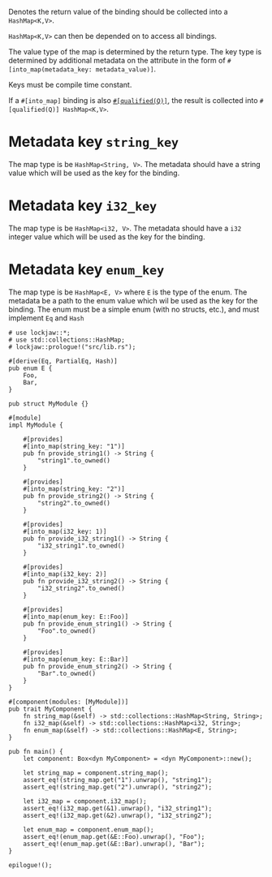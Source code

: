 Denotes the return value of the binding should be collected into a `HashMap<K,V>`.

`HashMap<K,V>` can then be depended on to access all bindings.

The value type of the map is determined by the return type. The key type is determined by additional
metadata on the attribute in the form of `#[into_map(metadata_key: metadata_value)]`.

Keys must be compile time constant.

If a `#[into_map]` binding is also [`#[qualified(Q)]`](qualified), the result is collected into
`#[qualified(Q)] HashMap<K,V>`.

# Metadata key `string_key`

The map type is be `HashMap<String, V>`. The metadata should have a string value which will be used
as the key for the binding.

# Metadata key `i32_key`

The map type is be `HashMap<i32, V>`. The metadata should have a `i32` integer value which will be
used as the key for the binding.

# Metadata key `enum_key`

The map type is be `HashMap<E, V>` where `E` is the type of the enum. The metadata be a path to the
enum value which wil be used as the key for the binding. The enum must be a simple enum (with no
structs, etc.), and must implement `Eq` and `Hash`

```
# use lockjaw::*;
# use std::collections::HashMap;
# lockjaw::prologue!("src/lib.rs");

#[derive(Eq, PartialEq, Hash)]
pub enum E {
    Foo,
    Bar,
}

pub struct MyModule {}

#[module]
impl MyModule {

    #[provides]
    #[into_map(string_key: "1")]
    pub fn provide_string1() -> String {
        "string1".to_owned()
    }

    #[provides]
    #[into_map(string_key: "2")]
    pub fn provide_string2() -> String {
        "string2".to_owned()
    }

    #[provides]
    #[into_map(i32_key: 1)]
    pub fn provide_i32_string1() -> String {
        "i32_string1".to_owned()
    }

    #[provides]
    #[into_map(i32_key: 2)]
    pub fn provide_i32_string2() -> String {
        "i32_string2".to_owned()
    }

    #[provides]
    #[into_map(enum_key: E::Foo)]
    pub fn provide_enum_string1() -> String {
        "Foo".to_owned()
    }

    #[provides]
    #[into_map(enum_key: E::Bar)]
    pub fn provide_enum_string2() -> String {
        "Bar".to_owned()
    }
}

#[component(modules: [MyModule])]
pub trait MyComponent {
    fn string_map(&self) -> std::collections::HashMap<String, String>;
    fn i32_map(&self) -> std::collections::HashMap<i32, String>;
    fn enum_map(&self) -> std::collections::HashMap<E, String>;
}

pub fn main() {
    let component: Box<dyn MyComponent> = <dyn MyComponent>::new();
    
    let string_map = component.string_map();
    assert_eq!(string_map.get("1").unwrap(), "string1");
    assert_eq!(string_map.get("2").unwrap(), "string2");
    
    let i32_map = component.i32_map();
    assert_eq!(i32_map.get(&1).unwrap(), "i32_string1");
    assert_eq!(i32_map.get(&2).unwrap(), "i32_string2");
    
    let enum_map = component.enum_map();
    assert_eq!(enum_map.get(&E::Foo).unwrap(), "Foo");
    assert_eq!(enum_map.get(&E::Bar).unwrap(), "Bar");
}

epilogue!();
```